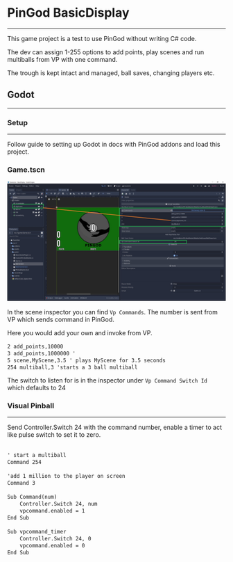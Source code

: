 # PinGod BasicDisplay
---

This game project is a test to use PinGod without writing C# code. 

The dev can assign 1-255 options to add points, play scenes and run multiballs from VP with one command.

The trough is kept intact and managed, ball saves, changing players etc.

## Godot
---

### Setup
---

Follow guide to setting up Godot in docs with PinGod addons and load this project.

### Game.tscn

![image](game.tscn.jpg)

In the scene inspector you can find `Vp Commands`. The number is sent from VP which sends command in PinGod.

Here you would add your own and invoke from VP.

```
2 add_points,10000
3 add_points,1000000 ' 
5 scene,MyScene,3.5 ' plays MyScene for 3.5 seconds
254 multiball,3 'starts a 3 ball multiball
```

The switch to listen for is in the inspector under `Vp Command Switch Id` which defaults to 24

### Visual Pinball
---

Send Controller.Switch 24 with the command number, enable a timer to act like pulse switch to set it to zero.

```

' start a multiball
Command 254 

'add 1 million to the player on screen
Command 3

Sub Command(num)
	Controller.Switch 24, num
	vpcommand.enabled = 1
End Sub

Sub vpcommand_timer
	Controller.Switch 24, 0
	vpcommand.enabled = 0
End Sub
```